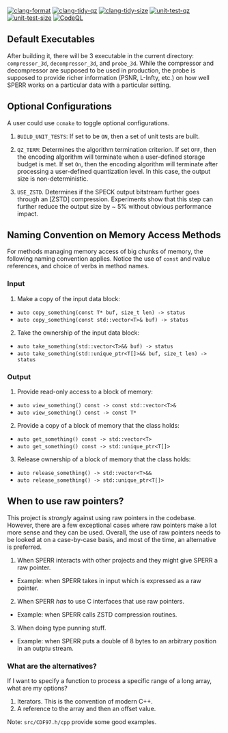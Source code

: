 [![clang-format](https://github.com/shaomeng/SPECK2020/actions/workflows/clang-format.yml/badge.svg)](https://github.com/shaomeng/SPECK2020/actions/workflows/clang-format.yml)
[![clang-tidy-qz](https://github.com/shaomeng/SPECK2020/actions/workflows/clang-tidy-qz.yml/badge.svg)](https://github.com/shaomeng/SPECK2020/actions/workflows/clang-tidy-qz.yml)
[![clang-tidy-size](https://github.com/shaomeng/SPECK2020/actions/workflows/clang-tidy-size.yml/badge.svg)](https://github.com/shaomeng/SPECK2020/actions/workflows/clang-tidy-size.yml)
[![unit-test-qz](https://github.com/shaomeng/SPECK2020/actions/workflows/unit-test-qz.yml/badge.svg)](https://github.com/shaomeng/SPECK2020/actions/workflows/unit-test-qz.yml)
[![unit-test-size](https://github.com/shaomeng/SPECK2020/actions/workflows/unit-test-size.yml/badge.svg)](https://github.com/shaomeng/SPECK2020/actions/workflows/unit-test-size.yml)
[![CodeQL](https://github.com/shaomeng/SPERR/actions/workflows/codeql-analysis.yml/badge.svg?branch=main)](https://github.com/shaomeng/SPERR/actions/workflows/codeql-analysis.yml)


## Default Executables
After building it, there will be 3 executable in the current directory:
`compressor_3d`, `decompressor_3d`, and `probe_3d`.
While the compressor and decompressor are supposed to be used in production,
the probe is supposed to provide richer information (PSNR, L-Infty, etc.)
on how well SPERR works on a particular data with a particular setting.

## Optional Configurations
A user could use `ccmake` to toggle optional configurations.
1. `BUILD_UNIT_TESTS`: If set to be `ON`, then a set of unit tests are built.

2. `QZ_TERM`: Determines the algorithm termination criterion. If set `OFF`, then
the encoding algorithm will terminate when a user-defined storage budget is met.
If set `On`, then the encoding algorithm will terminate after processing a user-defined
quantization level. In this case, the output size is non-deterministic.

3. `USE_ZSTD`. Determines if the SPECK output bitstream further goes through an [ZSTD] compression.
Experiments show that this step can further reduce the output size by ~ 5% without obvious
performance impact.

## Naming Convention on Memory Access Methods
For methods managing memory access of big chunks of memory, the following naming convention applies.
Notice the use of `const` and rvalue references, and choice of verbs in method names.
### Input
1. Make a copy of the input data block:
- `auto copy_something(const T* buf, size_t len) -> status`
- `auto copy_something(const std::vector<T>& buf) -> status`
2. Take the ownership of the input data block:
- `auto take_something(std::vector<T>&& buf) -> status`
- `auto take_something(std::unique_ptr<T[]>&& buf, size_t len) -> status`

### Output
1. Provide read-only access to a block of memory:
- `auto view_something() const -> const std::vector<T>&`
- `auto view_something() const -> const T*`
2. Provide a copy of a block of memory that the class holds:
- `auto get_something() const -> std::vector<T>`
- `auto get_something() const -> std::unique_ptr<T[]>`
3. Release ownership of a block of memory that the class holds:
- `auto release_something() -> std::vector<T>&&`
- `auto release_something() -> std::unique_ptr<T[]>`

## When to use raw pointers?
This project is *strongly* against using raw pointers in the codebase.
However, there are a few exceptional cases where raw pointers make a lot more
sense and they can be used. Overall, the use of raw pointers needs to be looked
at on a case-by-case basis, and most of the time, an alternative is preferred.
1. When SPERR interacts with other projects and they might give SPERR a raw pointer.
- Example: when SPERR takes in input which is expressed as a raw pointer.
2. When SPERR *has* to use C interfaces that use raw pointers.
- Example: when SPERR calls ZSTD compression routines.
3. When doing type punning stuff.
- Example: when SPERR puts a double of 8 bytes to an arbitrary position in an outptu stream.

### What are the alternatives?
If I want to specify a function to process a specific range of a long array, what are
my options?
1. Iterators. This is the convention of modern C++.
2. A reference to the array and then an offset value.

Note: `src/CDF97.h/cpp` provide some good examples.

